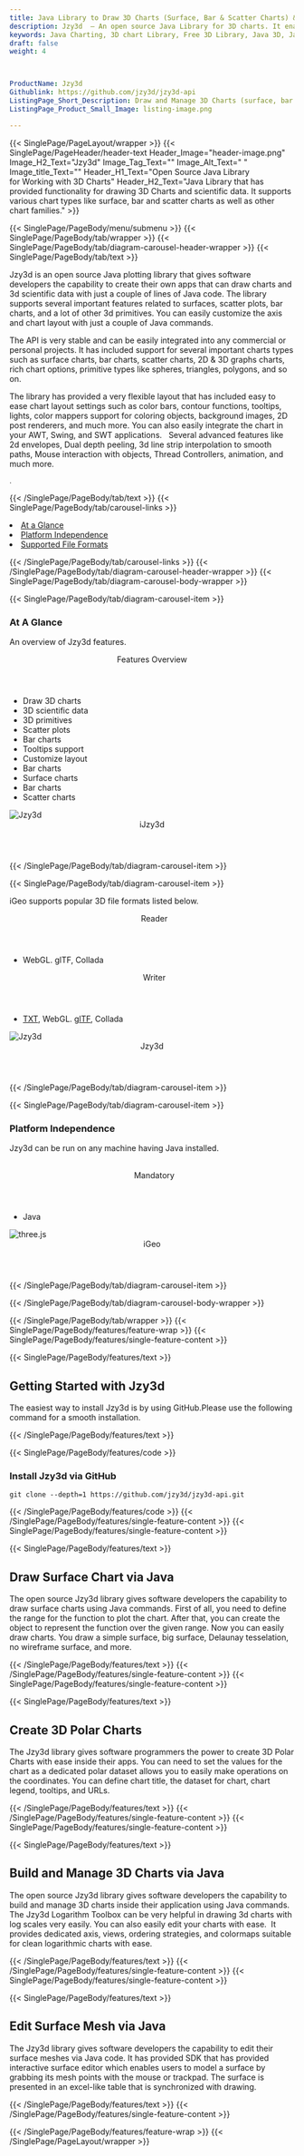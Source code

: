 ```yaml
---
title: Java Library to Draw 3D Charts (Surface, Bar & Scatter Charts) & Scientific Data
description: Jzy3d  – An open source Java Library for 3D charts. It enables developers to Draw and Manage 3D Charts (surface, bar and scatter charts) & 3D Scientific Data.
keywords: Java Charting, 3D chart Library, Free 3D Library, Java 3D, Java 3D library, read 3D charts, write 3D Files, convert 3D Files, Open Source 3D library, Render 3D files, Open Source Java Library, render 3D WebGL, Java surface charts, bar charts support, add scatter charts, draw 3D Scientific Data
draft: false
weight: 4



ProductName: Jzy3d
Githublink: https://github.com/jzy3d/jzy3d-api
ListingPage_Short_Description: Draw and Manage 3D Charts (surface, bar and scatter charts) & 3D Scientific Data using Java code.
ListingPage_Product_Small_Image: listing-image.png 

---
```


{{< SinglePage/PageLayout/wrapper >}}
{{< SinglePage/PageHeader/header-text
Header_Image="header-image.png"
Image_H2_Text="Jzy3d"
Image_Tag_Text=""
Image_Alt_Text=" "
Image_title_Text=""
Header_H1_Text="Open Source Java Library for Working with 3D Charts"
Header_H2_Text="Java Library that has provided functionality for drawing 3D Charts and scientific data. It supports various chart types like surface, bar and scatter charts as well as other chart families." >}}

{{< SinglePage/PageBody/menu/submenu >}}
{{< SinglePage/PageBody/tab/wrapper >}}
{{< SinglePage/PageBody/tab/diagram-carousel-header-wrapper >}}
{{< SinglePage/PageBody/tab/text >}}


<p>Jzy3d is an open source Java plotting library that gives software developers the capability to create their own apps that can draw charts and 3d scientific data with just a couple of lines of Java code. The library supports several important features related to surfaces, scatter plots, bar charts, and a lot of other 3d primitives. You can easily customize the axis and chart layout with just a couple of Java commands.</p>
<p>The API is very stable and can be easily integrated into any commercial or personal projects. It has included support for several important charts types such as surface charts, bar charts, scatter charts, 2D & 3D graphs charts, rich chart options, primitive types like spheres, triangles, polygons, and so on.</p>
<p>The library has provided a very flexible layout that has included easy to ease chart layout settings such as color bars, contour functions, tooltips, lights, color mappers support for coloring objects, background images, 2D post renderers, and much more. You can also easily integrate the chart in your AWT, Swing, and SWT applications.   Several advanced features like 2d envelopes, Dual depth peeling, 3d line strip interpolation to smooth paths, Mouse interaction with objects, Thread Controllers, animation, and much more.</p>
<p><span style="font-size: 12.16px;">.</span></p>

{{< /SinglePage/PageBody/tab/text >}}
{{< SinglePage/PageBody/tab/carousel-links >}}

<li data-target="#diagramcarousel" data-slide-to="0"><a href="#">At a Glance</a></li>
<li data-target="#diagramcarousel" data-slide-to="2"><a href="#">Platform Independence</a></li>
<li data-target="#diagramcarousel" data-slide-to="1"><a class="activetab" href="#">Supported File Formats</a></li>


{{< /SinglePage/PageBody/tab/carousel-links >}}
{{< /SinglePage/PageBody/tab/diagram-carousel-header-wrapper >}}
{{< SinglePage/PageBody/tab/diagram-carousel-body-wrapper >}}

{{< SinglePage/PageBody/tab/diagram-carousel-item >}}
<h3>At A Glance</h3>
<p>An overview of Jzy3d features.</p>
<div class="diagram1 d1-poi">
<div class="d1-row">
<div class="d1-col d1-right"><header>Features Overview</header>
<ul>
<li>Draw 3D charts</li>
<li>3D scientific data</li>
<li>3D primitives</li>
<li>Scatter plots</li>
<li>Bar charts</li>
<li>Tooltips support</li>
<li>Customize layout</li>
<li>Bar charts</li>
<li>Surface charts</li>
<li>Bar charts</li>
<li>Scatter charts </li>
</ul>
</div>
</div>
<div class="d1-logo"><img class="bg-lite" src='listing-image.png' alt="Jzy3d"><header>iJzy3d</header><footer><small></small></footer></div>
<!--/logo--></div>
<!--/diagram1-->
{{< /SinglePage/PageBody/tab/diagram-carousel-item >}}

{{< SinglePage/PageBody/tab/diagram-carousel-item >}}
<p>iGeo supports popular 3D file formats listed below.</p>
<div class="diagram1 d2  d1-poi">
<div class="d1-row">
<div class="d1-col d1-left"><header><i class="fa fa-arrows-v "> </i> Reader</header>
<ul>
<li>WebGL. glTF, Collada</li>
</ul>
</div>
<!--/left-->
<div class="d1-col d1-right"><header><i class="fa  fa-long-arrow-down"> </i> Writer</header>
<ul>
<li><a href="https://docs.fileformat.com/word-processing/txt/">TXT</a>, WebGL. <a href="https://docs.fileformat.com/3d/gltf/">glTF</a>, Collada</li>
</ul>
</div>
<!--/right--></div>
<!--/row-->
<div class="d1-logo"><img class="bg-lite" src='listing-image.png' alt="Jzy3d"><header>Jzy3d</header><footer><small></small></footer></div>
<!--/logo--></div>
<!--/diagram2-->
{{< /SinglePage/PageBody/tab/diagram-carousel-item >}}

{{< SinglePage/PageBody/tab/diagram-carousel-item >}}
<h3>Platform Independence</h3>
<p>Jzy3d can be run on any machine having Java installed.</p>
<div class="diagram1 d1-poi">
<div class="d1-row">
<div class="d1-col d1-left"> </div>
<div class="d1-col d1-right"><header><i class="fa fa-cubes"> </i> Mandatory</header>
<ul>
<li>Java</li>
</ul>
</div>
<!--/left
<div class="d1-col d1-right">&nbsp;</div> --> <!--/right--></div>
<!--/row-->
<div class="d1-logo"><img class="bg-lite" src='listing-image.png' alt="three.js"><header>iGeo</header><footer><small></small></footer></div>
<!--/logo--></div>
<!--/diagram2 -->
{{< /SinglePage/PageBody/tab/diagram-carousel-item >}}

{{< /SinglePage/PageBody/tab/diagram-carousel-body-wrapper >}}

{{< /SinglePage/PageBody/tab/wrapper >}}
{{< SinglePage/PageBody/features/feature-wrap >}}
{{< SinglePage/PageBody/features/single-feature-content >}}

{{< SinglePage/PageBody/features/text >}}
<h2 class="h2title">Getting Started with Jzy3d</h2>
<p>The easiest way to install Jzy3d is by using GitHub.Please use the following command for a smooth installation. </p>
{{< /SinglePage/PageBody/features/text >}}

{{< SinglePage/PageBody/features/code >}}
<h3><strong>Install Jzy3d via GitHub</strong></h3>
<pre><code class="html">git clone --depth=1 https://github.com/jzy3d/jzy3d-api.git </code></pre>

{{< /SinglePage/PageBody/features/code >}}
{{< /SinglePage/PageBody/features/single-feature-content >}}
{{< SinglePage/PageBody/features/single-feature-content >}}

{{< SinglePage/PageBody/features/text >}}
<h2 class="h2title">Draw Surface Chart via Java</h2>
<p>The open source Jzy3d library gives software developers the capability to draw surface charts using Java commands. First of all, you need to define the range for the function to plot the chart. After that, you can create the object to represent the function over the given range. Now you can easily draw charts. You draw a simple surface, big surface, Delaunay tesselation, no wireframe surface, and more.</p>

{{< /SinglePage/PageBody/features/text >}}
{{< /SinglePage/PageBody/features/single-feature-content >}}
{{< SinglePage/PageBody/features/single-feature-content >}}

{{< SinglePage/PageBody/features/text >}}
<h2 class="h2title">Create 3D Polar Charts</h2>
<p>The Jzy3d library gives software programmers the power to create 3D Polar Charts with ease inside their apps. You can need to set the values for the chart as a dedicated polar dataset allows you to easily make operations on the coordinates. You can define chart title, the dataset for chart, chart legend, tooltips, and URLs.</p>

{{< /SinglePage/PageBody/features/text >}}
{{< /SinglePage/PageBody/features/single-feature-content >}}
{{< SinglePage/PageBody/features/single-feature-content >}}

{{< SinglePage/PageBody/features/text >}}
<h2 class="h2title">Build and Manage 3D Charts via Java</h2>
<p>The open source Jzy3d library gives software developers the capability to build and manage 3D charts inside their application using Java commands. The Jzy3d Logarithm Toolbox can be very helpful in drawing 3d charts with log scales very easily. You can also easily edit your charts with ease.  It provides dedicated axis, views, ordering strategies, and colormaps suitable for clean logarithmic charts with ease.</p>

{{< /SinglePage/PageBody/features/text >}}
{{< /SinglePage/PageBody/features/single-feature-content >}}
{{< SinglePage/PageBody/features/single-feature-content >}}

{{< SinglePage/PageBody/features/text >}}
<h2 class="h2title">Edit Surface Mesh via Java</h2>
<p>The Jzy3d library gives software developers the capability to edit their surface meshes via Java code. It has provided SDK that has provided interactive surface editor which enables users to model a surface by grabbing its mesh points with the mouse or trackpad. The surface is presented in an excel-like table that is synchronized with drawing.</p>

{{< /SinglePage/PageBody/features/text >}}
{{< /SinglePage/PageBody/features/single-feature-content >}}

{{< /SinglePage/PageBody/features/feature-wrap >}}
{{< /SinglePage/PageLayout/wrapper >}}